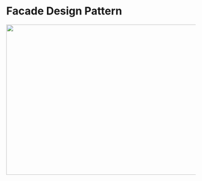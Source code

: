 # Facade Design Pattern

<img src="https://www.tutorialspoint.com/design_pattern/images/facade_pattern_uml_diagram.jpg" width="600" height="400">
